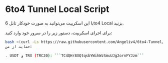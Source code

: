 # 6to4 Tunnel Local Script

با این اسکریپت می‌توانید به صورت خودکار تانل 6to4 Local بزنید.

برای اجرای اسکریپت، دستور زیر را در سرور خود وارد کنید:

```bash
bash <(curl -Ls https://raw.githubusercontent.com/Angeliv4/6to4-Tunnel/main/6to4script.sh)```
حمایت از من:

. USDT و TRX (TRC20): ```TC4QHr8XQtqsbYWihWzSmuUJg2ornFYJzm```
